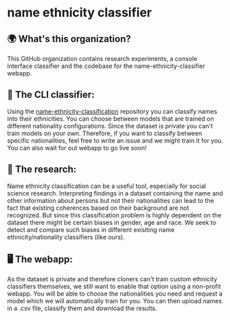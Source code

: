 # name ethnicity classifier

## :earth_africa: What's this organization?
This GitHub organization contains research experiments, a console interface classifier and the codebase for the name-ethnicity-classifier webapp.

## :robot: The CLI classifier:
Using the [name-ethnicity-classification](https://github.com/name-ethnicity-classifier/name-ethnicity-classification) repository you can classify names into their ethnicities.
You can choose between models that are trained on different nationality configurations. Since the dataset is private you can't train models on your own. Therefore, if you want to classify between specific nationalities, feel free to write an issue and we might train it for you. You can also wait for out webapp to go live soon!

## 🌈 The research:
Name ethnicity classification can be a useful tool, especially for social science research. Interpreting findings in a dataset containing the name and other information about persons but not their nationalities can lead to the fact that existing coherences based on their background are not recognized. But since this classification problem is highly dependent on the dataset there might be certain biases in gender, age and race. We seek to detect and compare such biases in different exisiting name ethnicity/nationality classifiers (like ours).

## :desktop_computer: The webapp:
As the dataset is private and therefore cloners can't train custom ethnicity classifiers themselves, we still want to enable that option using a non-profit webapp.
You will be able to choose the nationalities you need and request a model which we will automatically train for you. You can then upload names in a .csv file, classify them and download the results.

<!--

**Here are some ideas to get you started:**

🙋‍♀️ A short introduction - what is your organization all about?
🌈 Contribution guidelines - how can the community get involved?
👩‍💻 Useful resources - where can the community find your docs? Is there anything else the community should know?
🍿 Fun facts - what does your team eat for breakfast?
🧙 Remember, you can do mighty things with the power of [Markdown](https://guides.github.com/features/mastering-markdown/)
-->
